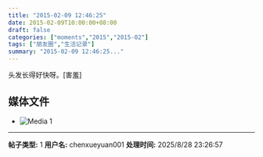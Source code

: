 ```yaml
---
title: "2015-02-09 12:46:25"
date: 2015-02-09T10:00:00+08:00
draft: false
categories: ["moments","2015","2015-02"]
tags: ["朋友圈","生活记录"]
summary: "2015-02-09 12:46:25..."
---
```


头发长得好快呀。[害羞]

## 媒体文件

- ![Media 1](/Moments/photos/2015-02-09/201502091246250.jpg)

---

**帖子类型:** 1
**用户名:** chenxueyuan001
**处理时间:** 2025/8/28 23:26:57
